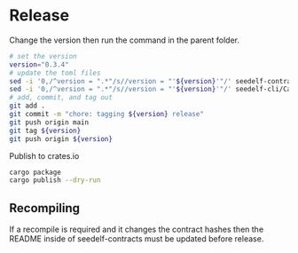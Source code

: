 # Release

Change the version then run the command in the parent folder.

```bash
# set the version
version="0.3.4"
# update the toml files
sed -i '0,/^version = ".*"/s//version = "'${version}'"/' seedelf-contracts/aiken.toml
sed -i '0,/^version = ".*"/s//version = "'${version}'"/' seedelf-cli/Cargo.toml
# add, commit, and tag out
git add .
git commit -m "chore: tagging ${version} release"
git push origin main
git tag ${version}
git push origin ${version}
```

Publish to crates.io

```bash
cargo package
cargo publish --dry-run
```

## Recompiling

If a recompile is required and it changes the contract hashes then the README inside of seedelf-contracts must be updated before release.